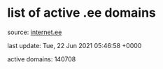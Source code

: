 # list of active .ee domains

source: [internet.ee](https://internet.ee/domains/ee-zone-file)

last update: Tue, 22 Jun 2021 05:46:58 +0000

active domains: 140708
